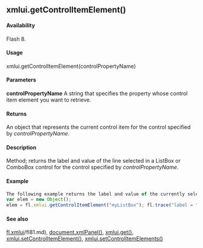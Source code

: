 ## xmlui.getControlItemElement()

#### Availability

Flash 8.

#### Usage

xmlui.getControlItemElement(controlPropertyName)

#### Parameters

**controlPropertyName** A string that specifies the property whose control item element you want to retrieve.

#### Returns

An object that represents the current control item for the control specified by *controlPropertyName*.

#### Description

Method; returns the label and value of the line selected in a ListBox or ComboBox control for the control specified by
*controlPropertyName*.

#### Example

```javascript
The following example returns the label and value of the currently selected line for the myListBox control:
var elem = new Object();
elem = fl.xmlui.getControlItemElement("myListBox"); fl.trace("label = " + elem.label + " value = " + elem.value);

```
#### See also

[fl.xmlui](../flash_object_(fl)/fl81.md)/fl81.md), [document.xmlPanel()](../Document_object/docu6198.md), [xmlui.get()](../XMLUI_object/xmlui2.md), [xmlui.setControlItemElement()](../XMLUI_object/xmlui7.md), [xmlui.setControlItemElements()](../XMLUI_object/xmlui8.md)
